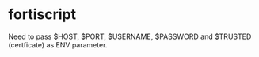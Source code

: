# fortiscript

Need to pass $HOST, $PORT, $USERNAME, $PASSWORD and $TRUSTED (certficate) as ENV parameter.
